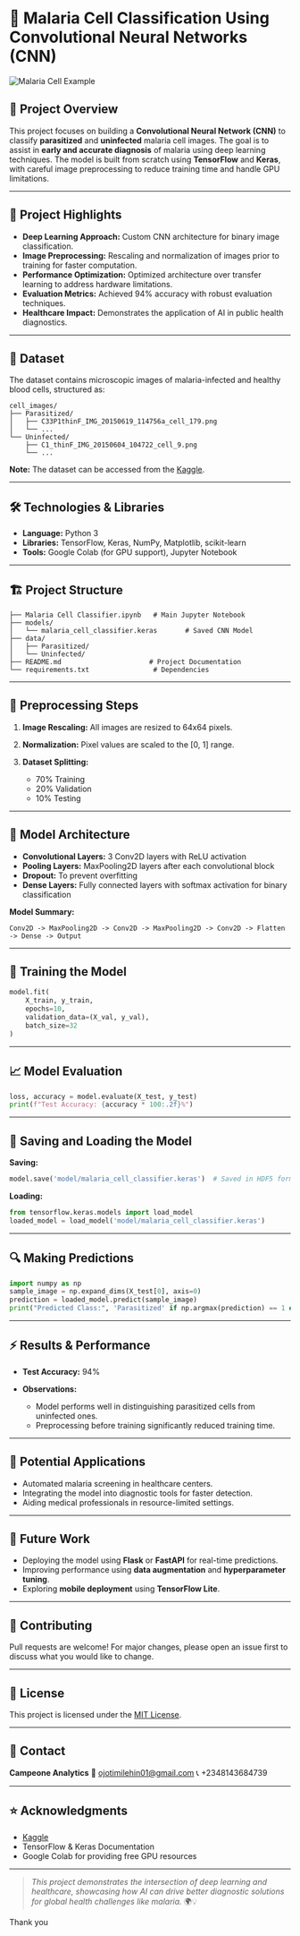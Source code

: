 # 🦠 Malaria Cell Classification Using Convolutional Neural Networks (CNN)

![Malaria Cell Example](images/Malaria_Image.jpg)

## 📄 **Project Overview**

This project focuses on building a **Convolutional Neural Network (CNN)** to classify **parasitized** and **uninfected** malaria cell images. The goal is to assist in **early and accurate diagnosis** of malaria using deep learning techniques. The model is built from scratch using **TensorFlow** and **Keras**, with careful image preprocessing to reduce training time and handle GPU limitations.

---

## 🚀 **Project Highlights**

* **Deep Learning Approach:** Custom CNN architecture for binary image classification.
* **Image Preprocessing:** Rescaling and normalization of images prior to training for faster computation.
* **Performance Optimization:** Optimized architecture over transfer learning to address hardware limitations.
* **Evaluation Metrics:** Achieved 94% accuracy with robust evaluation techniques.
* **Healthcare Impact:** Demonstrates the application of AI in public health diagnostics.

---

## 📂 **Dataset**

The dataset contains microscopic images of malaria-infected and healthy blood cells, structured as:

```
cell_images/
├── Parasitized/
│   ├── C33P1thinF_IMG_20150619_114756a_cell_179.png
│   └── ...
└── Uninfected/
    ├── C1_thinF_IMG_20150604_104722_cell_9.png
    └── ...
```

**Note:** The dataset can be accessed from the [Kaggle](https://www.kaggle.com/datasets/iarunava/cell-images-for-detecting-malaria).

---

## 🛠️ **Technologies & Libraries**

* **Language:** Python 3
* **Libraries:** TensorFlow, Keras, NumPy, Matplotlib, scikit-learn
* **Tools:** Google Colab (for GPU support), Jupyter Notebook

---

## 🏗️ **Project Structure**

```
├── Malaria Cell Classifier.ipynb   # Main Jupyter Notebook
├── models/
│   └── malaria_cell_classifier.keras       # Saved CNN Model
├── data/
│   ├── Parasitized/
│   └── Uninfected/
├── README.md                      # Project Documentation
└── requirements.txt                # Dependencies
```

---

## 🔄 **Preprocessing Steps**

1. **Image Rescaling:** All images are resized to 64x64 pixels.
2. **Normalization:** Pixel values are scaled to the \[0, 1] range.
3. **Dataset Splitting:**

   * 70% Training
   * 20% Validation
   * 10% Testing

---

## 🧱 **Model Architecture**

* **Convolutional Layers:** 3 Conv2D layers with ReLU activation
* **Pooling Layers:** MaxPooling2D layers after each convolutional block
* **Dropout:** To prevent overfitting
* **Dense Layers:** Fully connected layers with softmax activation for binary classification

**Model Summary:**

```
Conv2D -> MaxPooling2D -> Conv2D -> MaxPooling2D -> Conv2D -> Flatten -> Dense -> Output
```

---

## 🏃 **Training the Model**

```python
model.fit(
    X_train, y_train,
    epochs=10,
    validation_data=(X_val, y_val),
    batch_size=32
)
```

---

## 📈 **Model Evaluation**

```python
loss, accuracy = model.evaluate(X_test, y_test)
print(f"Test Accuracy: {accuracy * 100:.2f}%")
```

---

## 💾 **Saving and Loading the Model**

**Saving:**

```python
model.save('model/malaria_cell_classifier.keras')  # Saved in HDF5 format

```

**Loading:**

```python
from tensorflow.keras.models import load_model
loaded_model = load_model('model/malaria_cell_classifier.keras')
```

---

## 🔍 **Making Predictions**

```python
import numpy as np
sample_image = np.expand_dims(X_test[0], axis=0)
prediction = loaded_model.predict(sample_image)
print("Predicted Class:", 'Parasitized' if np.argmax(prediction) == 1 else 'Uninfected')
```

---

## ⚡ **Results & Performance**

* **Test Accuracy:** 94%
* **Observations:**

  * Model performs well in distinguishing parasitized cells from uninfected ones.
  * Preprocessing before training significantly reduced training time.

---

## 🏥 **Potential Applications**

* Automated malaria screening in healthcare centers.
* Integrating the model into diagnostic tools for faster detection.
* Aiding medical professionals in resource-limited settings.

---

## 🎯 **Future Work**

* Deploying the model using **Flask** or **FastAPI** for real-time predictions.
* Improving performance using **data augmentation** and **hyperparameter tuning**.
* Exploring **mobile deployment** using **TensorFlow Lite**.

---

## 🤝 **Contributing**

Pull requests are welcome! For major changes, please open an issue first to discuss what you would like to change.

---

## 📝 **License**

This project is licensed under the [MIT License](LICENSE).

---

## 💬 **Contact**

**Campeone Analytics**
📧 [ojotimilehin01@gmail.com](mailto:ojotimilehin01@gmail.com)
📞 +2348143684739

---

## ⭐ **Acknowledgments**

* [Kaggle](https://www.kaggle.com/datasets/iarunava/cell-images-for-detecting-malaria)
* TensorFlow & Keras Documentation
* Google Colab for providing free GPU resources

---

> *This project demonstrates the intersection of deep learning and healthcare, showcasing how AI can drive better diagnostic solutions for global health challenges like malaria.* 🌍💡

Thank you
